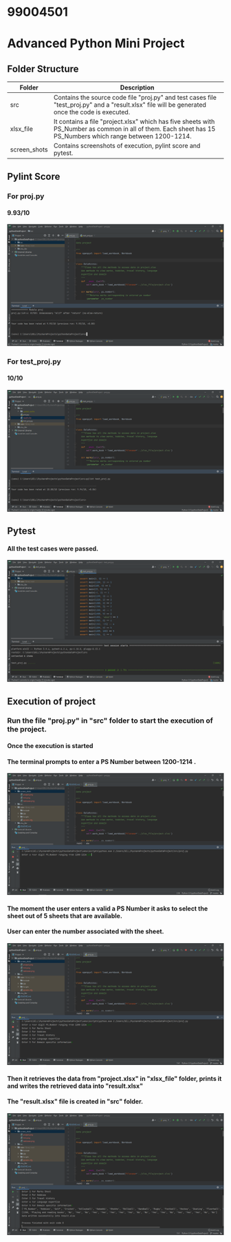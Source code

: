 # 99004501
# Advanced Python Mini Project 
## Folder Structure
|Folder|Description|
|------|-----------|
|src|Contains the source code file "proj.py" and test cases file "test_proj.py" and a "result.xlsx" file will be generated once the code is executed.|
|xlsx_file| It contains a file "project.xlsx" which has five sheets with PS_Number as common in all of them. Each sheet has 15 PS_Numbers which range between 1200-1214.|
|screen_shots| Contains screenshots of execution, pylint score and pytest.|


## Pylint Score
### For proj.py
#### 9.93/10
![project_pylint](screen_shots/project.png)
### For test_proj.py
#### 10/10
![test](screen_shots/test.png)
## Pytest
#### All the test cases were passed.
![pytest](screen_shots/testcases.png)

## Execution of project
### Run the file "proj.py" in "src" folder to start the execution of the project.
#### Once the execution is started
#### The terminal prompts to enter a PS Number between 1200-1214 .
![entering_ps_num](screen_shots/step0.png)

#### The moment the user enters a valid a PS Number it asks to select the sheet out of 5 sheets that are available.
#### User can enter the number associated with the sheet.
![entering_sheet](screen_shots/step1.png)

#### Then it retrieves the data from "project.xlsx" in "xlsx_file" folder, prints it and writes the retrieved data into "result.xlsx"
#### The "result.xlsx" file is created in "src" folder.
![result](screen_shots/step2.png)
